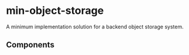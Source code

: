 # min-object-storage
 A minimum implementation solution for a backend object storage system.

## Components
